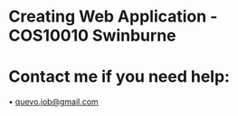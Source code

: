 # Creating Web Application - COS10010 Swinburne
# Contact me if you need help:

•	quevo.job@gmail.com 
